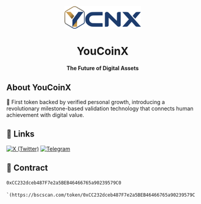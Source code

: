 <div align="center">
  <img src="assets/YCNX_logo_hexa.svg" alt="YouCoinX Logo" width="200"/>
  <h1>YouCoinX</h1>
  <p><strong>The Future of Digital Assets</strong></p>
</div>

## About YouCoinX

🌟 First token backed by verified personal growth, introducing a revolutionary milestone-based validation technology that connects human achievement with digital value.

## 🔗 Links

[![X (Twitter)](https://img.shields.io/badge/X-000000?style=for-the-badge&logo=x&logoColor=white)](https://x.com/youcoinx)
[![Telegram](https://img.shields.io/badge/Telegram-2CA5E0?style=for-the-badge&logo=telegram&logoColor=white)](https://t.me/youcoinx_announcements)

## 📄 Contract

```solidity
0xCC232dceb487F7e2a5BEB46466765a90239579C0

`(https://bscscan.com/token/0xCC232dceb487F7e2a5BEB46466765a90239579C
